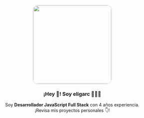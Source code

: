 <p align="center" width="300">
  <img align="center" width="250" src="https://user-images.githubusercontent.com/33938329/209772002-57d17d76-301a-4cde-bb1a-c8fab0657394.jpg" style="border-radius: 15px; box-shadow: 0 0 5px rgba(0, 0, 0, 0.2);" />
  <h3 align="center">¡Hey 👋! Soy eligarc 👨🏻‍💻</h3>
</p>

<p align="center">Soy <strong>Desarrollador JavaScript Full Stack</strong> con 4 años experiencia.<br />¡Revisa mis proyectos personales 👇!</p>
